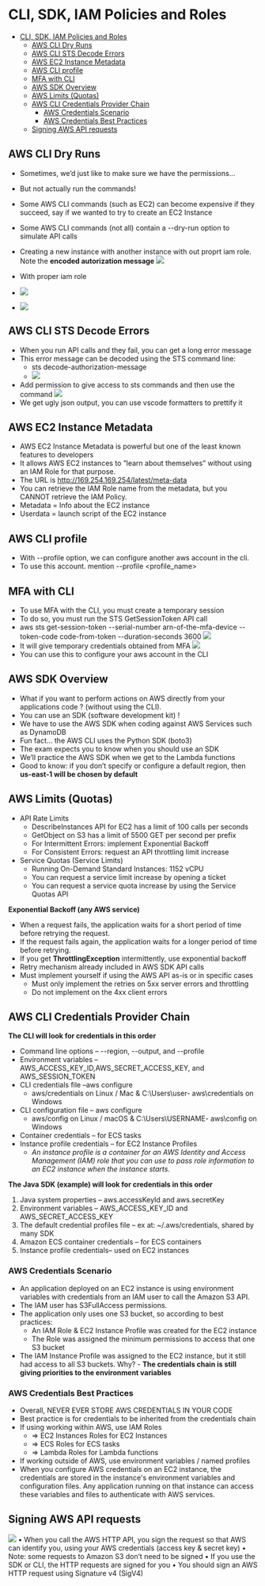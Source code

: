 # CLI, SDK, IAM Policies and Roles 
- [CLI, SDK, IAM Policies and Roles](#cli-sdk-iam-policies-and-roles)
  - [AWS CLI Dry Runs](#aws-cli-dry-runs)
  - [AWS CLI STS Decode Errors](#aws-cli-sts-decode-errors)
  - [AWS EC2 Instance Metadata](#aws-ec2-instance-metadata)
  - [AWS CLI profile](#aws-cli-profile)
  - [MFA with CLI](#mfa-with-cli)
  - [AWS SDK Overview](#aws-sdk-overview)
  - [AWS Limits (Quotas)](#aws-limits-quotas)
  - [AWS CLI Credentials Provider Chain](#aws-cli-credentials-provider-chain)
    - [AWS Credentials Scenario](#aws-credentials-scenario)
    - [AWS Credentials Best Practices](#aws-credentials-best-practices)
  - [Signing AWS API requests](#signing-aws-api-requests)

## AWS CLI Dry Runs
- Sometimes, we’d just like to make sure we have the permissions…
- But not actually run the commands!
- Some AWS CLI commands (such as EC2) can become expensive if they 
succeed, say if we wanted to try to create an EC2 Instance
- Some AWS CLI commands (not all) contain a --dry-run option to 
simulate API calls 
- Creating a new instance with another instance with out proprt iam role. Note the **encoded autorization message**
![](Assets/2023-03-04-21-44-40.png)

- With proper iam role
- ![](Assets/2023-03-04-21-45-51.png)
- ![](Assets/2023-03-04-21-46-36.png)

## AWS CLI STS Decode Errors
- When you run API calls and they fail, you can get a long error message
- This error message can be decoded using the STS command line:
  - sts decode-authorization-message
  - ![](Assets/2023-03-04-21-53-58.png)
- Add permission to give access to sts commands and then use the command 
![](Assets/2023-03-04-21-55-46.png)
- We get ugly json output, you can use vscode formatters to prettify it 

## AWS EC2 Instance Metadata
- AWS EC2 Instance Metadata is powerful but one of the least known features 
to developers
- It allows AWS EC2 instances to ”learn about themselves” without using an IAM Role for that purpose. 
- The URL is http://169.254.169.254/latest/meta-data
- You can retrieve the IAM Role name from the metadata, but you CANNOT 
retrieve the IAM Policy. 
- Metadata = Info about the EC2 instance 
- Userdata = launch script of the EC2 instance
## AWS CLI profile
- With --profile option, we can configure another aws account in the cli.
- To use this account. mention --profile <profile_name>

## MFA with CLI
- To use MFA with the CLI, you must create a temporary session
- To do so, you must run the STS GetSessionToken API call
- aws sts get-session-token --serial-number arn-of-the-mfa-device --token-code code-from-token --duration-seconds 3600
  ![](Assets/2023-03-06-20-31-36.png)
- It will give temporary credentials obtained from MFA
  ![](Assets/2023-03-06-20-32-35.png)
- You can use this to configure your aws account in the CLI 

## AWS SDK Overview
- What if you want to perform actions on AWS directly from your applications 
code ? (without using the CLI).
- You can use an SDK (software development kit) !
- We have to use the AWS SDK when coding against AWS Services such 
as DynamoDB
- Fun fact… the AWS CLI uses the Python SDK (boto3)
- The exam expects you to know when you should use an SDK
- We’ll practice the AWS SDK when we get to the Lambda functions
- Good to know: if you don’t specify or configure a default region, then 
**us-east-1 will be chosen by default**

## AWS Limits (Quotas)
- API Rate Limits
  - DescribeInstances API for EC2 has a limit of 100 calls per seconds
  - GetObject on S3 has a limit of 5500 GET per second per prefix
  - For Intermittent Errors: implement Exponential Backoff 
  - For Consistent Errors: request an API throttling limit increase
- Service Quotas (Service Limits)
  - Running On-Demand Standard Instances: 1152 vCPU
  - You can request a service limit increase by opening a ticket
  - You can request a service quota increase by using the Service Quotas API
  
**Exponential Backoff (any AWS service)**  
- When a request fails, the application waits for a short period of time before retrying the request. 
- If the request fails again, the application waits for a longer period of time before retrying. 
- If you get **ThrottlingException** intermittently, use exponential backoff
- Retry mechanism already included in AWS SDK API calls 
- Must implement yourself if using the AWS API as-is or in specific cases
  - Must only implement the retries on 5xx server errors and throttling
  - Do not implement on the 4xx client errors

## AWS CLI Credentials Provider Chain
**The CLI will look for credentials in this order**
- Command line options – --region, --output, and --profile
- Environment variables – AWS_ACCESS_KEY_ID,AWS_SECRET_ACCESS_KEY, 
and AWS_SESSION_TOKEN
- CLI credentials file –aws configure 
  - aws/credentials on Linux / Mac & C:\Users\user- aws\credentials on Windows
- CLI configuration file – aws configure
  - aws/config on Linux / macOS & C:\Users\USERNAME- aws\config on Windows
- Container credentials – for ECS tasks
- Instance profile credentials – for EC2 Instance Profiles 
  - *An instance profile is a container for an AWS Identity and Access Management (IAM) role that you can use to pass role information to an EC2 instance when the instance starts.*

**The Java SDK (example) will look for credentials in this order**
1. Java system properties – aws.accessKeyId and aws.secretKey
2. Environment variables –
AWS_ACCESS_KEY_ID and AWS_SECRET_ACCESS_KEY
1. The default credential profiles file – ex at: ~/.aws/credentials, shared by many SDK
2. Amazon ECS container credentials – for ECS containers
3. Instance profile credentials– used on EC2 instances

### AWS Credentials Scenario
- An application deployed on an EC2 instance is using environment variables 
with credentials from an IAM user to call the Amazon S3 API. 
- The IAM user has S3FullAccess permissions. 
- The application only uses one S3 bucket, so according to best practices:
  - An IAM Role & EC2 Instance Profile was created for the EC2 instance
  - The Role was assigned the minimum permissions to access that one S3 bucket
- The IAM Instance Profile was assigned to the EC2 instance, but it still had 
access to all S3 buckets. Why? - **The credentials chain is still giving priorities to the environment variables**

### AWS Credentials Best Practices
- Overall, NEVER EVER STORE AWS CREDENTIALS IN YOUR CODE
- Best practice is for credentials to be inherited from the credentials chain
- If using working within AWS, use IAM Roles
  - => EC2 Instances Roles for EC2 Instances
  - => ECS Roles for ECS tasks
  - => Lambda Roles for Lambda functions
- If working outside of AWS, use environment variables / named profiles
- When you configure AWS credentials on an EC2 instance, the credentials are stored in the instance's environment variables and configuration files. Any application running on that instance can access these variables and files to authenticate with AWS services.

## Signing AWS API requests
![](Assets/2023-03-06-21-22-39.png)
• When you call the AWS HTTP API, you sign the request so that AWS 
can identify you, using your AWS credentials (access key & secret key)
• Note: some requests to Amazon S3 don’t need to be signed
• If you use the SDK or CLI, the HTTP requests are signed for you
• You should sign an AWS HTTP request using Signature v4 (SigV4)

